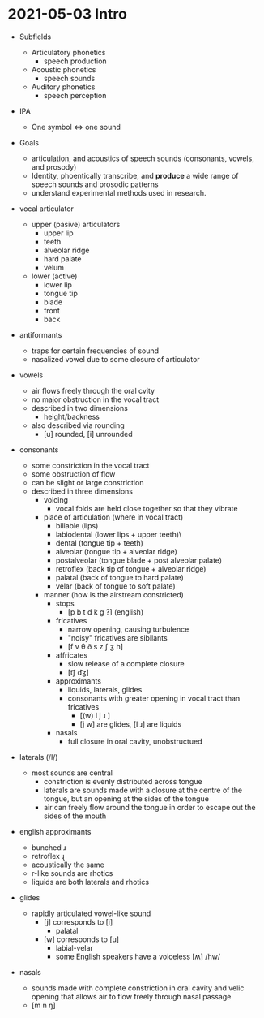 # 2021-05-03 Intro

* Subfields
  * Articulatory phonetics
    * speech production
  * Acoustic phonetics
    * speech sounds
  * Auditory phonetics
    * speech perception

* IPA
  * One symbol <=> one sound
  
* Goals
  * articulation, and acoustics of speech sounds (consonants, vowels, and prosody)
  * Identity, phoentically transcribe, and **produce** a wide range of speech sounds and prosodic patterns
  * understand experimental methods used in research. 

* vocal articulator
  * upper (pasive) articulators
    * upper lip
    * teeth
    * alveolar ridge
    * hard palate
    * velum
  * lower (active)
    * lower lip
    * tongue tip
    * blade
    * front
    * back
* antiformants
  * traps for certain frequencies of sound
  * nasalized vowel due to some closure of articulator
* vowels 
  * air flows freely through the oral cvity
  * no major obstruction in the vocal tract
  * described in two dimensions
    * height/backness
  * also described via rounding
    * [u] rounded, [i] unrounded
* consonants
  * some constriction in the vocal tract
  * some obstruction of flow
  * can be slight or large constriction
  * described in three dimensions
    * voicing
      * vocal folds are held close together so that they vibrate
    * place of articulation (where in vocal tract)
      * biliable (lips)
      * labiodental (lower lips + upper teeth)\
      * dental (tongue tip + teeth)
      * alveolar (tongue tip + alveolar ridge)
      * postalveolar (tongue blade + post alveolar palate)
      * retroflex (back tip of tongue + alveolar ridge)
      * palatal (back of tongue to hard palate)
      * velar (back of tongue to soft palate)  
    * manner (how is the airstream constricted)
      * stops
        * [p b t d k g ?] (english)
      * fricatives
        * narrow opening, causing turbulence
        * "noisy" fricatives are sibilants
        * [f v θ ð s z ʃ ʒ h]
      * affricates
        * slow release of a complete closure
        * [t͡ʃ d͡ʒ]
      * approximants
        * liquids, laterals, glides
        * consonants with greater opening in vocal tract than fricatives
          * [(w) l j ɹ ]
          * [j w] are glides, [l ɹ] are liquids
      * nasals
        * full closure in oral cavity, unobstructued
* laterals (/l/)
  * most sounds are central 
    * constriction is evenly distributed across tongue
    * laterals are sounds made with a closure at the centre of the tongue, but an opening at the sides of the tongue
    * air can freely flow around the tongue in order to escape out the sides of the mouth
* english approximants
  * bunched ɹ
  * retroflex ɻ
  * acoustically the same
  * r-like sounds are rhotics
  * liquids are both laterals and rhotics
* glides
  * rapidly articulated vowel-like sound
    * [j] corresponds to [i]
      * palatal
    * [w] corresponds to [u]
      * labial-velar
      * some English speakers have a voiceless [ʍ] /hw/
* nasals
  * sounds made with complete constriction in oral cavity and velic opening that allows air to flow freely through nasal passage
  * [m n ŋ]